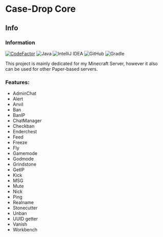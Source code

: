 # Case-Drop Core

## Info

### Information

[![CodeFactor](https://www.codefactor.io/repository/github/Jakubk15/casedrop-core/badge)](https://www.codefactor.io/repository/github/Jakubk15/casedrop-core)
<img alt="Java" src="https://img.shields.io/badge/java-%23ED8B00.svg?style=for-the-badge&logo=java&logoColor=white"/>
<img alt="IntelliJ IDEA" src="https://img.shields.io/badge/IntelliJIDEA-000000.svg?style=for-the-badge&logo=intellij-idea&logoColor=white"/>
<img alt="GitHub" src="https://img.shields.io/badge/github-%23121011.svg?style=for-the-badge&logo=github&logoColor=white"/>
![Gradle](https://img.shields.io/badge/Gradle-02303A.svg?style=for-the-badge&logo=Gradle&logoColor=white)


This project is mainly dedicated for my Minecraft Server, however it also can be used for other Paper-based servers.

### Features:
- AdminChat
- Alert
- Anvil
- Ban
- BanIP
- ChatManager
- Checkban
- Enderchest
- Feed
- Freeze
- Fly
- Gamemode
- Godmode
- Grindstone
- GetIP
- Kick
- MSG
- Mute
- Nick
- Ping
- Realname
- Stonecutter
- Unban
- UUID getter
- Vanish
- Workbench
